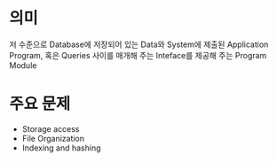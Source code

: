 # 의미
저 수준으로 Database에 저장되어 있는 Data와 System에 제출된 Application Program, 혹은 Queries 사이를 매개해 주는 Inteface를 제공해 주는 Program Module

# 주요 문제
- Storage access
- File Organization
- Indexing and hashing